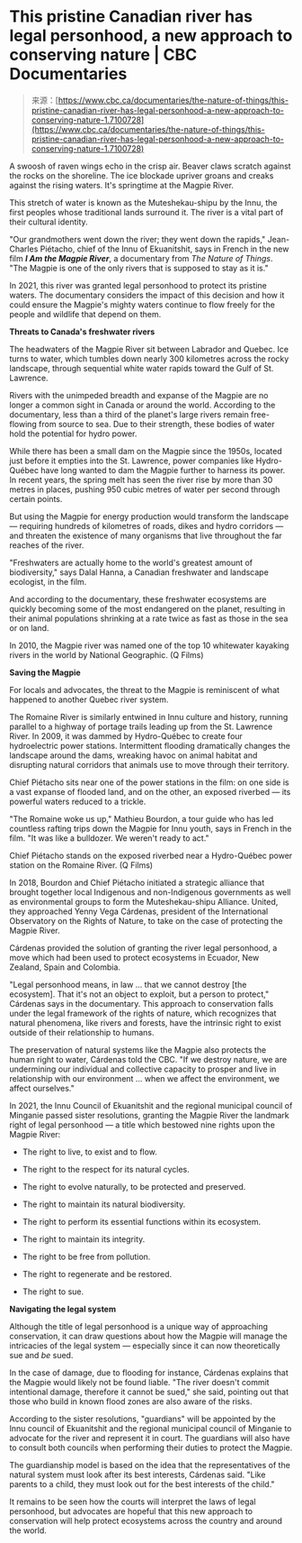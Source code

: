 <!--yml
category: 未分类
date: 2024-05-27 14:41:48
-->

# This pristine Canadian river has legal personhood, a new approach to conserving nature | CBC Documentaries

> 来源：[https://www.cbc.ca/documentaries/the-nature-of-things/this-pristine-canadian-river-has-legal-personhood-a-new-approach-to-conserving-nature-1.7100728](https://www.cbc.ca/documentaries/the-nature-of-things/this-pristine-canadian-river-has-legal-personhood-a-new-approach-to-conserving-nature-1.7100728)

A swoosh of raven wings echo in the crisp air. Beaver claws scratch against the rocks on the shoreline. The ice blockade upriver groans and creaks against the rising waters. It's springtime at the Magpie River. 

This stretch of water is known as the Muteshekau-shipu by the Innu, the first peoples whose traditional lands surround it. The river is a vital part of their cultural identity.

"Our grandmothers went down the river; they went down the rapids," Jean-Charles Piétacho, chief of the Innu of Ekuanitshit, says in French in the new film ***I Am the Magpie River***, a documentary from *The Nature of Things*. "The Magpie is one of the only rivers that is supposed to stay as it is."

In 2021, this river was granted legal personhood to protect its pristine waters. The documentary considers the impact of this decision and how it could ensure the Magpie's mighty waters continue to flow freely for the people and wildlife that depend on them. 

**Threats to Canada's freshwater rivers**

The headwaters of the Magpie River sit between Labrador and Quebec. Ice turns to water, which tumbles down nearly 300 kilometres across the rocky landscape, through sequential white water rapids toward the Gulf of St. Lawrence. 

Rivers with the unimpeded breadth and expanse of the Magpie are no longer a common sight in Canada or around the world. According to the documentary, less than a third of the planet's large rivers remain free-flowing from source to sea. Due to their strength, these bodies of water hold the potential for hydro power. 

While there has been a small dam on the Magpie since the 1950s, located just before it empties into the St. Lawrence, power companies like Hydro-Québec have long wanted to dam the Magpie further to harness its power. In recent years, the spring melt has seen the river rise by more than 30 metres in places, pushing 950 cubic metres of water per second through certain points.

But using the Magpie for energy production would transform the landscape — requiring hundreds of kilometres of roads, dikes and hydro corridors — and threaten the existence of many organisms that live throughout the far reaches of the river.

"Freshwaters are actually home to the world's greatest amount of biodiversity," says Dalal Hanna, a Canadian freshwater and landscape ecologist, in the film.

And according to the documentary, these freshwater ecosystems are quickly becoming some of the most endangered on the planet, resulting in their animal populations shrinking at a rate twice as fast as those in the sea or on land.

In 2010, the Magpie river was named one of the top 10 whitewater kayaking rivers in the world by National Geographic. (Q Films)

**Saving the Magpie**

For locals and advocates, the threat to the Magpie is reminiscent of what happened to another Quebec river system. 

The Romaine River is similarly entwined in Innu culture and history, running parallel to a highway of portage trails leading up from the St. Lawrence River. In 2009, it was dammed by Hydro-Québec to create four hydroelectric power stations. Intermittent flooding dramatically changes the landscape around the dams, wreaking havoc on animal habitat and disrupting natural corridors that animals use to move through their territory.

Chief Piétacho sits near one of the power stations in the film: on one side is a vast expanse of flooded land, and on the other, an exposed riverbed — its powerful waters reduced to a trickle. 

"The Romaine woke us up," Mathieu Bourdon, a tour guide who has led countless rafting trips down the Magpie for Innu youth, says in French in the film. "It was like a bulldozer. We weren't ready to act."

Chief Piétacho stands on the exposed riverbed near a Hydro-Québec power station on the Romaine River. (Q Films)

In 2018, Bourdon and Chief Piétacho initiated a strategic alliance that brought together local Indigenous and non-Indigenous governments as well as environmental groups to form the Muteshekau-shipu Alliance. United, they approached Yenny Vega Cárdenas, president of the International Observatory on the Rights of Nature, to take on the case of protecting the Magpie River.

Cárdenas provided the solution of granting the river legal personhood, a move which had been used to protect ecosystems in Ecuador, New Zealand, Spain and Colombia.

"Legal personhood means, in law … that we cannot destroy [the ecosystem]. That it's not an object to exploit, but a person to protect," Cárdenas says in the documentary. This approach to conservation falls under the legal framework of the rights of nature, which recognizes that natural phenomena, like rivers and forests, have the intrinsic right to exist outside of their relationship to humans.

The preservation of natural systems like the Magpie also protects the human right to water, Cárdenas told the CBC. "If we destroy nature, we are undermining our individual and collective capacity to prosper and live in relationship with our environment … when we affect the environment, we affect ourselves."

In 2021, the Innu Council of Ekuanitshit and the regional municipal council of Minganie passed sister resolutions, granting the Magpie River the landmark right of legal personhood — a title which bestowed nine rights upon the Magpie River:

*   The right to live, to exist and to flow.

*   The right to the respect for its natural cycles.

*   The right to evolve naturally, to be protected and preserved.

*   The right to maintain its natural biodiversity.

*   The right to perform its essential functions within its ecosystem.

*   The right to maintain its integrity.

*   The right to be free from pollution.

*   The right to regenerate and be restored.

*   The right to sue.

**Navigating the legal system**

Although the title of legal personhood is a unique way of approaching conservation, it can draw questions about how the Magpie will manage the intricacies of the legal system — especially since it can now theoretically sue and *be* sued.

In the case of damage, due to flooding for instance, Cárdenas explains that the Magpie would likely not be found liable. "The river doesn't commit intentional damage, therefore it cannot be sued," she said, pointing out that those who build in known flood zones are also aware of the risks.

According to the sister resolutions, "guardians" will be appointed by the Innu council of Ekuanitshit and the regional municipal council of Minganie to advocate for the river and represent it in court. The guardians will also have to consult both councils when performing their duties to protect the Magpie.

The guardianship model is based on the idea that the representatives of the natural system must look after its best interests, Cárdenas said. "Like parents to a child, they must look out for the best interests of the child."

It remains to be seen how the courts will interpret the laws of legal personhood, but advocates are hopeful that this new approach to conservation will help protect ecosystems across the country and around the world.